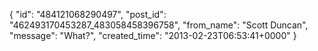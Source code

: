  {
   "id": "484121068290497",
   "post_id": "462493170453287_483058458396758",
   "from_name": "Scott Duncan",
   "message": "What?",
   "created_time": "2013-02-23T06:53:41+0000"
 }
